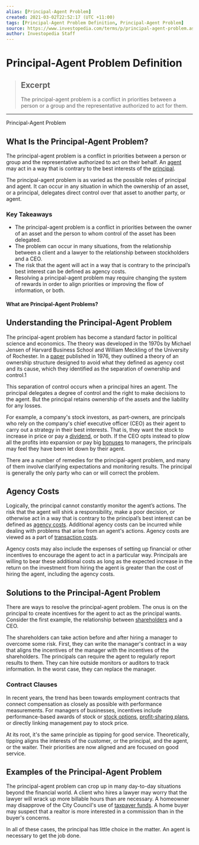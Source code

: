 ```yaml
---
alias: [Principal-Agent Problem]
created: 2021-03-02T22:52:17 (UTC +11:00)
tags: [Principal-Agent Problem Definition, Principal-Agent Problem]
source: https://www.investopedia.com/terms/p/principal-agent-problem.asp
author: Investopedia Staff
---
```


# Principal-Agent Problem Definition

> ## Excerpt
> The principal-agent problem is a conflict in priorities between a person or a group and the representative authorized to act for them.

---

Principal-Agent Problem
## What Is the Principal-Agent Problem?

The principal-agent problem is a conflict in priorities between a person or group and the representative authorized to act on their behalf. An [agent](https://www.investopedia.com/terms/a/agent.asp) may act in a way that is contrary to the best interests of the [principal](https://www.investopedia.com/terms/p/principal.asp).

The principal-agent problem is as varied as the possible roles of principal and agent. It can occur in any situation in which the ownership of an asset, or a principal, delegates direct control over that asset to another party, or agent.

### Key Takeaways

-   The principal-agent problem is a conflict in priorities between the owner of an asset and the person to whom control of the asset has been delegated.
-   The problem can occur in many situations, from the relationship between a client and a lawyer to the relationship between stockholders and a CEO.
-   The risk that the agent will act in a way that is contrary to the principal’s best interest can be defined as agency costs.
-   Resolving a principal-agent problem may require changing the system of rewards in order to align priorities or improving the flow of information, or both.

#### What are Principal-Agent Problems?

## Understanding the Principal-Agent Problem

The principal-agent problem has become a standard factor in political science and economics. The theory was developed in the 1970s by Michael Jensen of Harvard Business School and William Meckling of the University of Rochester. In a [paper](http://www.sfu.ca/~wainwrig/Econ400/jensen-meckling.pdf) published in 1976, they outlined a theory of an ownership structure designed to avoid what they defined as agency cost and its cause, which they identified as the separation of ownership and control.1

This separation of control occurs when a principal hires an agent. The principal delegates a degree of control and the right to make decisions to the agent. But the principal retains ownership of the assets and the liability for any losses.

For example, a company's stock investors, as part-owners, are principals who rely on the company's chief executive officer (CEO) as their agent to carry out a strategy in their best interests. That is, they want the stock to increase in price or pay a [dividend](https://www.investopedia.com/terms/d/dividend.asp), or both. If the CEO opts instead to plow all the profits into expansion or pay big [bonuses](https://www.investopedia.com/terms/b/bonus.asp) to managers, the principals may feel they have been let down by their agent.

There are a number of remedies for the principal-agent problem, and many of them involve clarifying expectations and monitoring results. The principal is generally the only party who can or will correct the problem.

## Agency Costs

Logically, the principal cannot constantly monitor the agent’s actions. The risk that the agent will shirk a responsibility, make a poor decision, or otherwise act in a way that is contrary to the principal’s best interest can be defined as [agency costs](https://www.investopedia.com/terms/a/agencycosts.asp). Additional agency costs can be incurred while dealing with problems that arise from an agent's actions. Agency costs are viewed as a part of [transaction costs](https://www.investopedia.com/terms/t/transactioncosts.asp).

Agency costs may also include the expenses of setting up financial or other incentives to encourage the agent to act in a particular way. Principals are willing to bear these additional costs as long as the expected increase in the return on the investment from hiring the agent is greater than the cost of hiring the agent, including the agency costs.

## Solutions to the Principal-Agent Problem

There are ways to resolve the principal-agent problem. The onus is on the principal to create incentives for the agent to act as the principal wants. Consider the first example, the relationship between [shareholders](https://www.investopedia.com/terms/s/shareholder.asp) and a CEO.

The shareholders can take action before and after hiring a manager to overcome some risk. First, they can write the manager's contract in a way that aligns the incentives of the manager with the incentives of the shareholders. The principals can require the agent to regularly report results to them. They can hire outside monitors or auditors to track information. In the worst case, they can replace the manager.

### Contract Clauses

In recent years, the trend has been towards employment contracts that connect compensation as closely as possible with performance measurements. For managers of businesses, incentives include performance-based awards of stock or [stock options](https://www.investopedia.com/terms/s/stockoption.asp), [profit-sharing plans](https://www.investopedia.com/terms/p/profitsharingplan.asp), or directly linking management pay to stock price.

At its root, it's the same principle as tipping for good service. Theoretically, tipping aligns the interests of the customer, or the principal, and the agent, or the waiter. Their priorities are now aligned and are focused on good service.

## Examples of the Principal-Agent Problem

The principal-agent problem can crop up in many day-to-day situations beyond the financial world. A client who hires a lawyer may worry that the lawyer will wrack up more billable hours than are necessary. A homeowner may disapprove of the City Council's use of [taxpayer funds](https://www.investopedia.com/articles/personal-finance/021214/why-do-so-many-people-fall-behind-their-taxes.asp). A home buyer may suspect that a realtor is more interested in a commission than in the buyer's concerns.

In all of these cases, the principal has little choice in the matter. An agent is necessary to get the job done.
